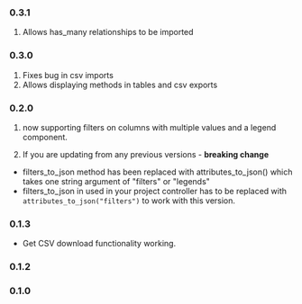 ### 0.3.1
1. Allows has_many relationships to be imported

### 0.3.0
1. Fixes bug in csv imports
2. Allows displaying methods in tables and csv exports

### 0.2.0
1. now supporting filters on columns with multiple values and a legend component.

2. If you are updating from any previous versions - **breaking change**
- filters_to_json method has been replaced with attributes_to_json() which takes one string argument of "filters" or "legends"
- filters_to_json in used in your project controller has to be replaced with `attributes_to_json("filters")` to work with this version.

### 0.1.3
- Get CSV download functionality working.

### 0.1.2

### 0.1.0
